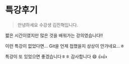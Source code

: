 # 특강후기

> 안녕하세요 수강생 김진혁입니다.

짧은 시간이였지만 많은 것을 배워가는 강의였습니다!!

이런 특강이 없었다면... Git을 언제 접했을지 상상이 안가네요...ㅎ

특강이 또 있었으면 좋겠습니다ㅎㅎ 감사합니다 :smile: :thumbsup::thumbsup: